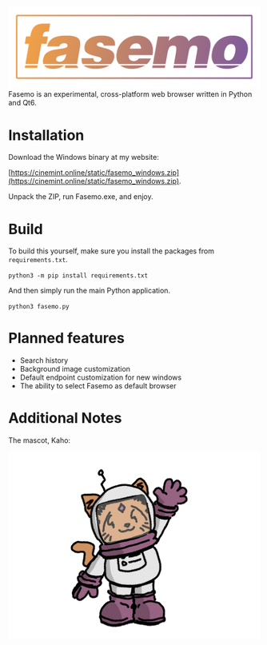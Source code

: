 ![Fasemo](graphics/logo01.png)
Fasemo is an experimental, cross-platform web browser written in Python and Qt6.

# Installation
Download the Windows binary at my website:

[https://cinemint.online/static/fasemo_windows.zip](https://cinemint.online/static/fasemo_windows.zip).

Unpack the ZIP, run Fasemo.exe, and enjoy.

# Build
To build this yourself, make sure you install the packages from `requirements.txt`.

`python3 -m pip install requirements.txt`

And then simply run the main Python application.

`python3 fasemo.py`

# Planned features

- Search history
- Background image customization
- Default endpoint customization for new windows
- The ability to select Fasemo as default browser

# Additional Notes

The mascot, Kaho:

![Kaho](graphics/kaho01.png)

